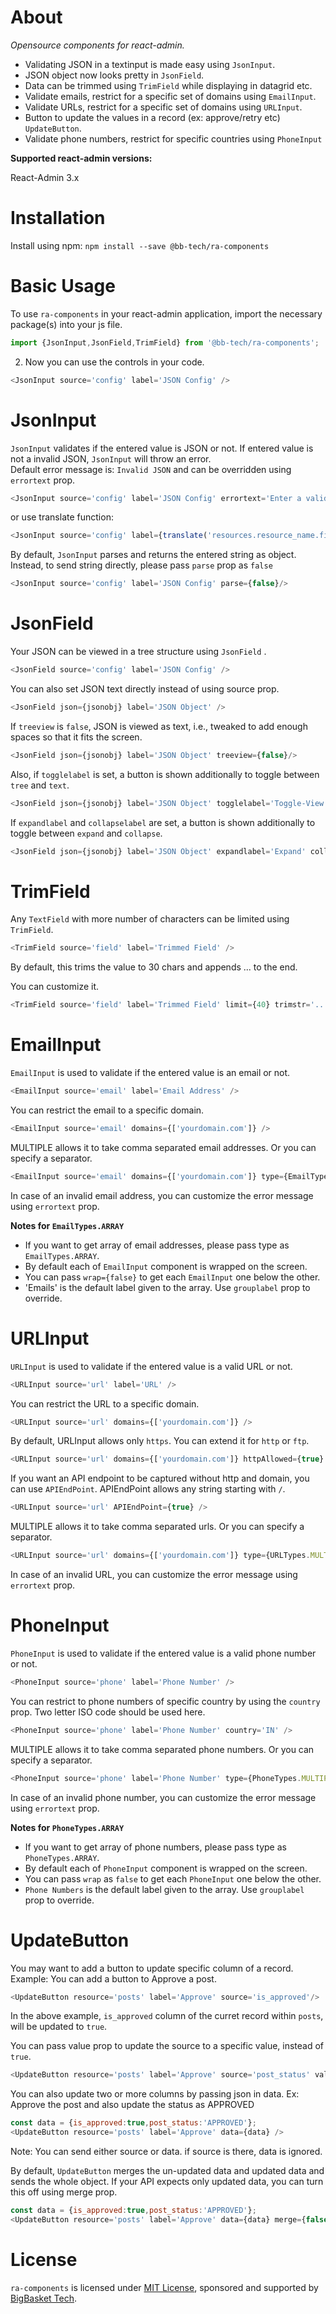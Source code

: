 # About

*Opensource components for react-admin.*
- Validating JSON in a textinput is made easy using `JsonInput`.  
- JSON object now looks pretty in `JsonField`.
- Data can be trimmed using `TrimField` while displaying in datagrid etc. 
- Validate emails, restrict for a specific set of domains using `EmailInput`.
- Validate URLs, restrict for a specific set of domains using `URLInput`.
- Button to update the values in a record (ex: approve/retry etc)  `UpdateButton`.
- Validate phone numbers, restrict for specific countries using `PhoneInput`

**Supported react-admin versions:**

React-Admin 3.x

# Installation

Install using npm:  `npm install --save @bb-tech/ra-components`

# Basic Usage

To use `ra-components` in your react-admin application, import the necessary package(s) into your js file.

```js
import {JsonInput,JsonField,TrimField} from '@bb-tech/ra-components';
```

2. Now you can use the controls in your code.
```js
<JsonInput source='config' label='JSON Config' />
```

# JsonInput

`JsonInput` validates if the entered value is JSON or not.
If entered value is not a invalid JSON, `JsonInput` will throw an error.  
Default error message is: `Invalid JSON` and can be overridden using `errortext` prop.
```js
<JsonInput source='config' label='JSON Config' errortext='Enter a valid JSON'/>
```

or use translate function:
```js
<JsonInput source='config' label={translate('resources.resource_name.fields.config')} errortext={translate('myroot.validate.json')}/>
```

By default, `JsonInput` parses and returns the entered string as object. Instead, to send string directly, please pass `parse` prop as `false`  
```js
<JsonInput source='config' label='JSON Config' parse={false}/>
```
# JsonField

Your JSON can be viewed in a tree structure using `JsonField` .
```js
<JsonField source='config' label='JSON Config' />
```

You can also set JSON text directly instead of using source prop.
```js
<JsonField json={jsonobj} label='JSON Object' />
```

If `treeview` is `false`, JSON is viewed as text, i.e., tweaked to add enough spaces so that it fits the screen.
```js
<JsonField json={jsonobj} label='JSON Object' treeview={false}/>
```

Also, if `togglelabel` is set, a button is shown additionally to toggle between `tree` and `text`.
```js
<JsonField json={jsonobj} label='JSON Object' togglelabel='Toggle-View'/>
```

If `expandlabel` and `collapselabel` are set, a button is shown additionally to toggle between `expand` and `collapse`.
```js
<JsonField json={jsonobj} label='JSON Object' expandlabel='Expand' collapselabel='Collapse'/>
```

# TrimField

Any `TextField` with more number of characters can be limited using `TrimField`.
```js
<TrimField source='field' label='Trimmed Field' />
```
By default, this trims the value to 30 chars and appends ... to the end.

You can customize it.
```js
<TrimField source='field' label='Trimmed Field' limit={40} trimstr='....' />
```

# EmailInput

`EmailInput` is used to validate if the entered value is an email or not.
```js
<EmailInput source='email' label='Email Address' />
```

You can restrict the email to a specific domain.
```js
<EmailInput source='email' domains={['yourdomain.com']} />
```

MULTIPLE allows it to take comma separated email addresses.  Or you can specify a separator.
```js
<EmailInput source='email' domains={['yourdomain.com']} type={EmailTypes.MULTIPLE} splitchar=';'/>
```

In case of an invalid email address, you can customize the error message using `errortext` prop.

**Notes for `EmailTypes.ARRAY`**
- If you want to get array of email addresses, please pass type as `EmailTypes.ARRAY`.
- By default each of `EmailInput` component is wrapped on the screen.  
- You can pass `wrap={false}` to get each `EmailInput` one below the other.
- 'Emails' is the default label given to the array. Use `grouplabel` prop to override.

# URLInput

`URLInput` is used to validate if the entered value is a valid URL or not.
```js
<URLInput source='url' label='URL' />
```

You can restrict the URL to a specific domain.
```js
<URLInput source='url' domains={['yourdomain.com']} />
```

By default, URLInput allows only `https`. You can extend it for `http` or `ftp`.
```js
<URLInput source='url' domains={['yourdomain.com']} httpAllowed={true} ftpAllowed={true} />
```

If you want an API endpoint to be captured without http and domain, you can use `APIEndPoint`.
APIEndPoint allows any string starting with `/`.
```js
<URLInput source='url' APIEndPoint={true} />
```

MULTIPLE allows it to take comma separated urls.  Or you can specify a separator.
```js
<URLInput source='url' domains={['yourdomain.com']} type={URLTypes.MULTIPLE} splitchar=';'/>
```

In case of an invalid URL, you can customize the error message using `errortext` prop.

# PhoneInput

`PhoneInput` is used to validate if the entered value is a valid phone number or not.
```js
<PhoneInput source='phone' label='Phone Number' />
```

You can restrict to phone numbers of specific country by using the `country` prop. Two letter ISO code should be used here.
```js
<PhoneInput source='phone' label='Phone Number' country='IN' />
```

MULTIPLE allows it to take comma separated phone numbers.  Or you can specify a separator.
```js
<PhoneInput source='phone' label='Phone Number' type={PhoneTypes.MULTIPLE} splitchar=';'/>
```

In case of an invalid phone number, you can customize the error message using `errortext` prop.
 
**Notes for `PhoneTypes.ARRAY`**
- If you want to get array of phone numbers, please pass type as `PhoneTypes.ARRAY`.
- By default each of `PhoneInput` component is wrapped on the screen.  
- You can pass `wrap` as `false` to get each `PhoneInput` one below the other.
- `Phone Numbers` is the default label given to the array. Use `grouplabel` prop to override.

# UpdateButton

You may want to add a button to update specific column of a record.
Example: You can add a button to Approve a post. 
```js
<UpdateButton resource='posts' label='Approve' source='is_approved'/>
```
In the above example, `is_approved` column of the curret record within `posts`, will be updated to `true`.

You can pass value prop to update the source to a specific value, instead of `true`.
```js
<UpdateButton resource='posts' label='Approve' source='post_status' value='APPROVED' />
```

You can also update two or more columns by passing json in data.
Ex: Approve the post and also update the status as APPROVED
```js
const data = {is_approved:true,post_status:'APPROVED'};
<UpdateButton resource='posts' label='Approve' data={data} />
```
Note: You can send either source or data. if source is there, data is ignored.

By default, `UpdateButton` merges the un-updated data and updated data and sends the whole object. If your API expects only updated data, you can turn this off using merge prop.
```js
const data = {is_approved:true,post_status:'APPROVED'};
<UpdateButton resource='posts' label='Approve' data={data} merge={false}/>
```
# License

`ra-components` is licensed under [MIT License](./LICENSE.md), sponsored and supported by [BigBasket Tech](https://tech.bigbasket.com).
